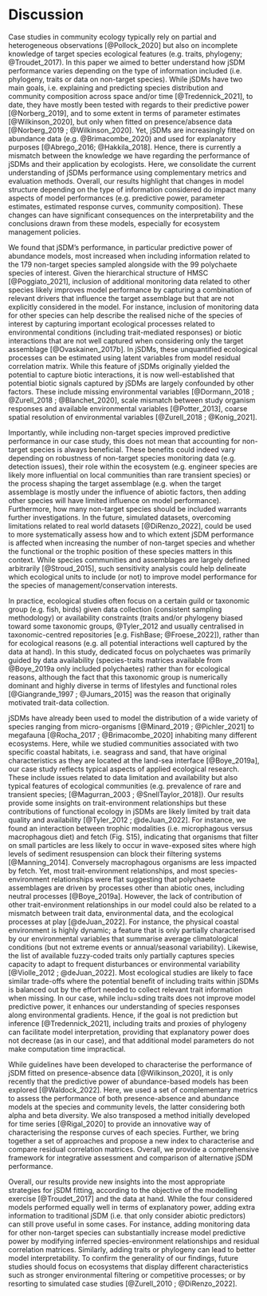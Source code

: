 # Discussion

Case studies in community ecology typically rely on partial and heterogeneous observations  [@Pollock_2020] but also on incomplete knowledge of target species ecological features (e.g. traits, phylogeny; @Troudet_2017). In this paper we aimed to better understand how jSDM performance varies depending on the type of information included (i.e. phylogeny, traits or data on non-target species). While jSDMs have two main goals, i.e. explaining and predicting species distribution and community composition across space and/or time [@Tredennick_2021], to date, they have mostly been tested with regards to their predictive power [@Norberg_2019], and to some extent in terms of parameter estimates [@Wilkinson_2020], but only when fitted on presence/absence data [@Norberg_2019 ; @Wilkinson_2020]. Yet, jSDMs are increasingly fitted on abundance data (e.g. @Brimacombe_2020) and used for explanatory purposes [@Abrego_2016; @Hakkila_2018]. Hence, there is currently a mismatch between the knowledge we have regarding the performance of jSDMs and their application by ecologists. Here, we consolidate the current understanding of jSDMs performance using complementary metrics and evaluation methods. Overall, our results highlight that changes in model structure depending on the type of information considered do impact many aspects of model performances (e.g. predictive power, parameter estimates, estimated response curves, community composition). These changes can have significant consequences on the interpretability and the conclusions drawn from these models, especially for ecosystem management policies.

We found that jSDM’s performance, in particular predictive power of abundance models, most increased when including information related to the 179 non-target species sampled alongside with the 99 polychaete species of interest. Given the hierarchical structure of HMSC [@Poggiato_2021], inclusion of additional monitoring data related to other species likely improves model performance by capturing a combination of relevant drivers that influence the target assemblage but that are not explicitly considered in the model. For instance, inclusion of monitoring data for other species can help describe the realised niche of the species of interest by capturing important ecological processes related to  environmental conditions (including trait-mediated responses) or biotic interactions that are not well captured when considering only the target assemblage [@Ovaskainen_2017b]. In jSDMs, these unquantified ecological processes can be estimated using latent variables from model residual correlation matrix. While this feature of jSDMs originally yielded the potential to capture biotic interactions, it is now well-established that potential biotic signals captured by jSDMs are largely confounded by other factors. These include missing environmental variables [@Dormann_2018 ; @Zurell_2018 ; @Blanchet_2020], scale mismatch between study organism responses and available environmental variables [@Potter_2013], coarse spatial resolution of environmental variables [@Zurell_2018 ; @Konig_2021].

Importantly, while including non-target species improved predictive performance in our case study, this does not mean that accounting for non-target species is always beneficial. These benefits could indeed vary depending on robustness of non-target species monitoring data (e.g. detection issues), their role within the ecosystem (e.g. engineer species are likely more influential on local communities than rare transient species) or the process shaping the target assemblage (e.g. when the target assemblage is mostly under the influence of abiotic factors, then adding other species will have limited influence on model performance). Furthermore, how many non-target species should be included warrants further investigations. In the future, simulated datasets, overcoming limitations related to real world datasets [@DiRenzo_2022], could be used to  more systematically assess how and to which extent jSDM performance is affected when increasing the number of non-target species and whether the functional or the trophic position of these species matters in this context. While species communities and assemblages are largely defined arbitrarily [@Stroud_2015], such sensitivity analysis could help delineate which ecological units to include (or not) to improve model performance for the species of management/conservation interests.

In practice, ecological studies often focus on a certain guild or taxonomic group (e.g. fish, birds) given data collection (consistent sampling methodology) or availability constraints (traits and/or phylogeny biased toward some taxonomic groups, @Tyler_2012 and usually centralised in taxonomic-centred repositories [e.g. FishBase; @Froese_2022]), rather than for ecological reasons (e.g. all potential interactions well captured by the data at hand). In this study, dedicated focus on polychaetes was primarily guided by data availability (species-traits matrices available from @Boye_2019a only included polychaetes) rather than for ecological reasons, although the fact that this taxonomic group is numerically dominant and highly diverse in terms of lifestyles and functional roles [@Giangrande_1997 ; @Jumars_2015] was the reason that originally motivated trait-data collection.

jSDMs have already been used to model the distribution of a wide variety of species ranging from micro-organisms [@Minard_2019 ; @Pichler_2021] to megafauna [@Rocha_2017 ; @Brimacombe_2020] inhabiting many different ecosystems. Here, while we studied communities associated with two specific coastal habitats, i.e. seagrass and sand, that have original characteristics as they are located at the land-sea interface [@Boye_2019a], our case study reflects typical aspects of applied ecological research. These include issues related to data limitation and availability but also typical features of ecological communities (e.g. prevalence of rare and transient species; [@Magurran_2003 ; @SnellTaylor_2018]). Our results provide some insights on trait-environment relationships but these contributions of functional ecology in jSDMs are likely limited by trait data quality and availability [@Tyler_2012 ; @deJuan_2022]. For instance, we found an interaction between trophic modalities (i.e. microphagous versus macrophagous diet) and fetch (Fig. S15), indicating that organisms that filter on small particles are less likely to occur in wave-exposed sites where high levels of sediment resuspension can block their filtering systems [@Manning_2014]. Conversely macrophagous organisms are less impacted by fetch. Yet, most trait-environment relationships, and most species-environment relationships were flat suggesting that polychaete assemblages are driven by processes other than abiotic ones, including neutral processes [@Boye_2019a]. However, the lack of contribution of other trait-environment relationships in our model could also be related to a mismatch between trait data, environmental data, and the ecological processes at play [@deJuan_2022]. For instance, the physical coastal environment is highly dynamic; a feature that is only partially characterised by our environmental variables that summarise average climatological conditions (but not extreme events or annual/seasonal variability). Likewise, the list of available fuzzy-coded traits only partially captures species capacity to adapt to frequent disturbances or environmental variability [@Violle_2012 ; @deJuan_2022]. Most ecological studies are likely to face similar trade-offs where the potential benefit of including traits within jSDMs is balanced out by the effort needed to collect relevant trait information when missing. In our case, while inclu=sding traits does not improve model predictive power, it enhances our  understanding of species responses along environmental gradients. Hence, if the goal is not prediction but inference [@Tredennick_2021], including traits and proxies of phylogeny can facilitate model interpretation, providing that explanatory power does not decrease (as in our case), and that additional model parameters do not make computation time impractical.

While guidelines have been developed to characterise the performance of jSDM fitted on  presence-absence data [@Wilkinson_2020], it is only recently that the predictive power of abundance-based models has been explored [@Waldock_2022]. Here, we used a set of complementary metrics to assess the performance of both presence-absence and abundance models at the species and community levels, the latter considering both alpha and beta diversity. We also transposed a method initially developed for time series [@Rigal_2020] to provide an innovative way of characterising the response curves of each species. Further, we bring together a set of approaches and propose a new index to characterise and compare residual correlation matrices. Overall, we provide a comprehensive framework for integrative assessment and comparison of alternative jSDM performance.

Overall, our results provide new insights into the most appropriate strategies for jSDM fitting, according to the objective of the modelling exercise [@Troudet_2017] and the data at hand. While the four considered models performed equally well in terms of explanatory power, adding extra information to traditional jSDM (i.e. that only consider abiotic predictors) can still prove useful in some cases. For instance, adding monitoring data for other non-target species can substantially increase model predictive power by modifying inferred species-environment relationships and residual correlation matrices. Similarly, adding traits or phylogeny can lead to better model interpretability. To confirm the generality of our findings, future studies should focus on ecosystems that display different characteristics such as stronger environmental filtering or competitive processes; or by resorting to simulated case studies [@Zurell_2010 ; @DiRenzo_2022].
